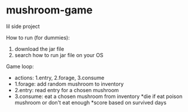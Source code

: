# mushroom-game
lil side project

How to run (for dummies):
1) download the jar file
3) search how to run jar file on your OS

Game loop:
- actions: 1.entry, 2.forage, 3.consume
- 1.forage: add random mushroom to inventory
- 2.entry: read entry for a chosen mushroom
- 3.consume: eat a chosen mushroom from inventory
*die if eat poison mushroom or don't eat enough
*score based on survived days
